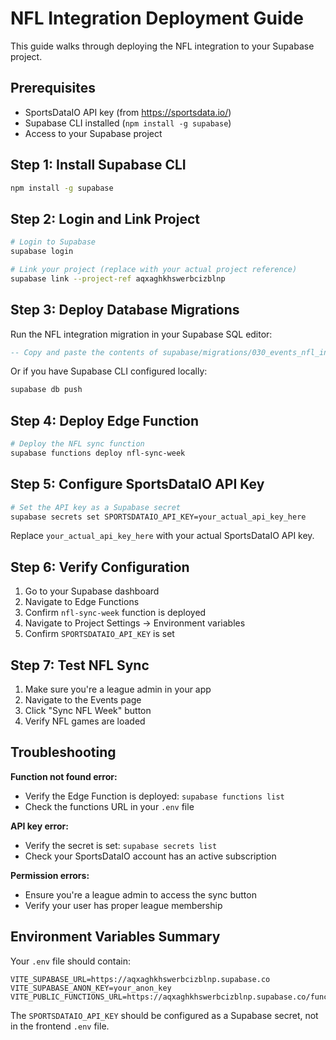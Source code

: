 # NFL Integration Deployment Guide

This guide walks through deploying the NFL integration to your Supabase project.

## Prerequisites

- SportsDataIO API key (from https://sportsdata.io/)
- Supabase CLI installed (`npm install -g supabase`)
- Access to your Supabase project

## Step 1: Install Supabase CLI

```bash
npm install -g supabase
```

## Step 2: Login and Link Project

```bash
# Login to Supabase
supabase login

# Link your project (replace with your actual project reference)
supabase link --project-ref aqxaghkhswerbcizblnp
```

## Step 3: Deploy Database Migrations

Run the NFL integration migration in your Supabase SQL editor:

```sql
-- Copy and paste the contents of supabase/migrations/030_events_nfl_integration.sql
```

Or if you have Supabase CLI configured locally:

```bash
supabase db push
```

## Step 4: Deploy Edge Function

```bash
# Deploy the NFL sync function
supabase functions deploy nfl-sync-week
```

## Step 5: Configure SportsDataIO API Key

```bash
# Set the API key as a Supabase secret
supabase secrets set SPORTSDATAIO_API_KEY=your_actual_api_key_here
```

Replace `your_actual_api_key_here` with your actual SportsDataIO API key.

## Step 6: Verify Configuration

1. Go to your Supabase dashboard
2. Navigate to Edge Functions
3. Confirm `nfl-sync-week` function is deployed
4. Navigate to Project Settings → Environment variables
5. Confirm `SPORTSDATAIO_API_KEY` is set

## Step 7: Test NFL Sync

1. Make sure you're a league admin in your app
2. Navigate to the Events page
3. Click "Sync NFL Week" button
4. Verify NFL games are loaded

## Troubleshooting

**Function not found error:**
- Verify the Edge Function is deployed: `supabase functions list`
- Check the functions URL in your `.env` file

**API key error:**
- Verify the secret is set: `supabase secrets list`
- Check your SportsDataIO account has an active subscription

**Permission errors:**
- Ensure you're a league admin to access the sync button
- Verify your user has proper league membership

## Environment Variables Summary

Your `.env` file should contain:

```
VITE_SUPABASE_URL=https://aqxaghkhswerbcizblnp.supabase.co
VITE_SUPABASE_ANON_KEY=your_anon_key
VITE_PUBLIC_FUNCTIONS_URL=https://aqxaghkhswerbcizblnp.supabase.co/functions/v1
```

The `SPORTSDATAIO_API_KEY` should be configured as a Supabase secret, not in the frontend `.env` file.